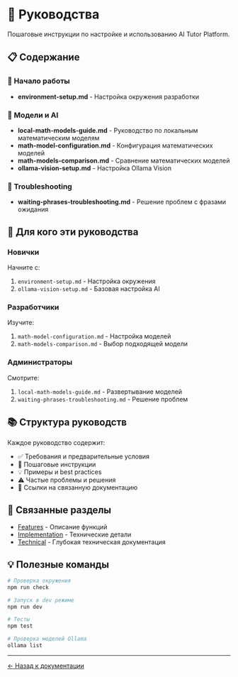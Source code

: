 # 📖 Руководства

Пошаговые инструкции по настройке и использованию AI Tutor Platform.

## 📋 Содержание

### 🚀 Начало работы
- **environment-setup.md** - Настройка окружения разработки

### 🤖 Модели и AI
- **local-math-models-guide.md** - Руководство по локальным математическим моделям
- **math-model-configuration.md** - Конфигурация математических моделей
- **math-models-comparison.md** - Сравнение математических моделей
- **ollama-vision-setup.md** - Настройка Ollama Vision

### 🔧 Troubleshooting
- **waiting-phrases-troubleshooting.md** - Решение проблем с фразами ожидания

## 🎯 Для кого эти руководства

### Новички
Начните с:
1. `environment-setup.md` - Настройка окружения
2. `ollama-vision-setup.md` - Базовая настройка AI

### Разработчики
Изучите:
1. `math-model-configuration.md` - Настройка моделей
2. `math-models-comparison.md` - Выбор подходящей модели

### Администраторы
Смотрите:
1. `local-math-models-guide.md` - Развертывание моделей
2. `waiting-phrases-troubleshooting.md` - Решение проблем

## 📚 Структура руководств

Каждое руководство содержит:
- ✅ Требования и предварительные условия
- 📝 Пошаговые инструкции
- 💡 Примеры и best practices
- ⚠️ Частые проблемы и решения
- 🔗 Ссылки на связанную документацию

## 🔗 Связанные разделы

- [Features](../features/) - Описание функций
- [Implementation](../implementation/) - Технические детали
- [Technical](../technical/) - Глубокая техническая документация

## 💡 Полезные команды

```bash
# Проверка окружения
npm run check

# Запуск в dev режиме
npm run dev

# Тесты
npm test

# Проверка моделей Ollama
ollama list
```

---

[← Назад к документации](../README.md)
